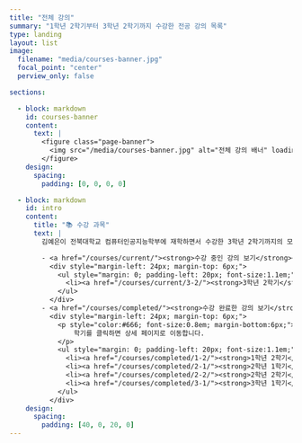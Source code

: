 ```yaml
---
title: "전체 강의"
summary: "1학년 2학기부터 3학년 2학기까지 수강한 전공 강의 목록"
type: landing
layout: list
image:
  filename: "media/courses-banner.jpg"
  focal_point: "center"
  perview_only: false

sections:

  - block: markdown
    id: courses-banner
    content:
      text: |
        <figure class="page-banner">
          <img src="/media/courses-banner.jpg" alt="전체 강의 배너" loading="lazy">
        </figure>
    design:
      spacing:
        padding: [0, 0, 0, 0]

  - block: markdown
    id: intro
    content:
      title: "📚 수강 과목"
      text: |
        김예은이 전북대학교 컴퓨터인공지능학부에 재학하면서 수강한 3학년 2학기까지의 모든 전공 과목들을 한눈에 볼 수 있습니다.  

        - <a href="/courses/current/"><strong>수강 중인 강의 보기</strong></a>
          <div style="margin-left: 24px; margin-top: 6px;">
            <ul style="margin: 0; padding-left: 20px; font-size:1.1em;">
              <li><a href="/courses/current/3-2/"><strong>3학년 2학기</strong></a></li>
            </ul>
          </div>
        - <a href="/courses/completed/"><strong>수강 완료한 강의 보기</strong></a>
          <div style="margin-left: 24px; margin-top: 6px;">
            <p style="color:#666; font-size:0.8em; margin-bottom:6px;">
                학기를 클릭하면 상세 페이지로 이동합니다.
            </p>
            <ul style="margin: 0; padding-left: 20px; font-size:1.1em;">
              <li><a href="/courses/completed/1-2/"><strong>1학년 2학기</strong></a></li>
              <li><a href="/courses/completed/2-1/"><strong>2학년 1학기</strong></a></li>
              <li><a href="/courses/completed/2-2/"><strong>2학년 2학기</strong></a></li>
              <li><a href="/courses/completed/3-1/"><strong>3학년 1학기</strong></a></li>
            </ul>
          </div>
    design:
      spacing:
        padding: [40, 0, 20, 0]
---
```

